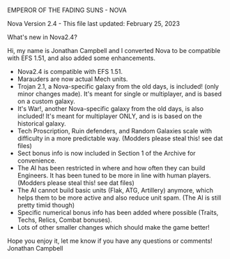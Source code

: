 EMPEROR OF THE FADING SUNS - NOVA


Nova Version 2.4 - This file last updated: February 25, 2023


What's new in Nova2.4?

Hi, my name is Jonathan Campbell and I converted Nova to be compatible with EFS 1.51, and also added some enhancements. 

- Nova2.4 is compatible with EFS 1.51.
- Marauders are now actual Mech units.
- Trojan 2.1, a Nova-specific galaxy from the old days, is included! (only minor changes made). It's meant for single or multiplayer, and is based on a custom galaxy.
- It's War!, another Nova-specific galaxy from the old days, is also included! It's meant for multiplayer ONLY, and is is based on the historical galaxy.
- Tech Proscription, Ruin defenders, and Random Galaxies scale with difficulty in a more predictable way. (Modders please steal this! see dat files)
- Sect bonus info is now included in Section 1 of the Archive for convenience.
- The AI has been restricted in where and how often they can build Engineers. It has been tuned to be more in line with human players. (Modders please steal this! see dat files)
- The AI cannot build basic units (Flak, ATG, Artillery) anymore, which helps them to be more active and also reduce unit spam. (The AI is still pretty timid though)
- Specific numerical bonus info has been added where possible (Traits, Techs, Relics, Combat bonuses).
- Lots of other smaller changes which should make the game better!

Hope you enjoy it, let me know if you have any questions or comments!
Jonathan Campbell
